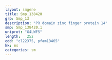```yaml
---
layout: smgene
title: Smp_138420
grp: Smp_13
description: "PR domain zinc finger protein 14"
smp: Smp_138420.1
uniprot: "G4LWF5"
length:   252
cdd: "cl22375, pfam13465"
kk: ns
categories: sm
---
```

